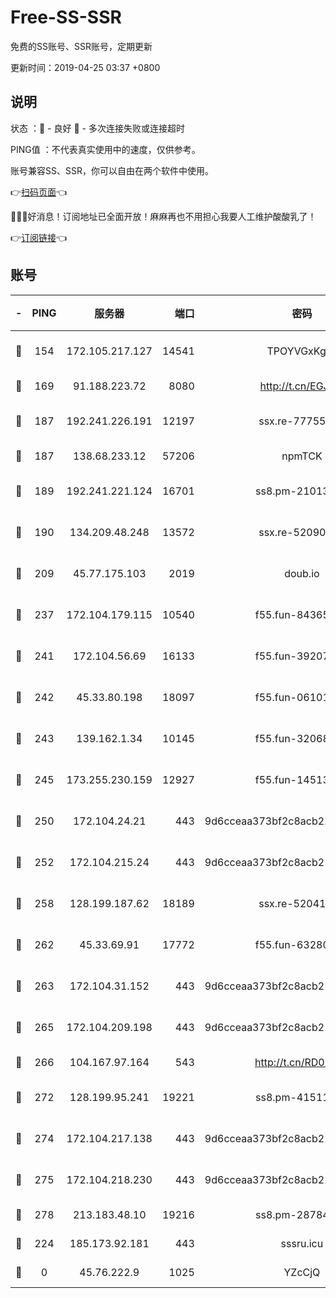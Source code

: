 # Free-SS-SSR

免费的SS账号、SSR账号，定期更新

更新时间：2019-04-25 03:37 +0800

## 说明

状态     ：🙂 - 良好 🙁 - 多次连接失败或连接超时

PING值   ：不代表真实使用中的速度，仅供参考。

账号兼容SS、SSR，你可以自由在两个软件中使用。

👉[扫码页面](https://liesauer.github.io/Free-SS-SSR/)👈

🎉🎉🎉好消息！订阅地址已全面开放！麻麻再也不用担心我要人工维护酸酸乳了！

👉[订阅链接](https://www.liesauer.net/yogurt/subscribe?ACCESS_TOKEN=DAYxR3mMaZAsaqUb)👈

## 账号

|-|PING|服务器|端口|密码|加密方式|区域|
|:----:|:----:|:-----:|-----:|:----:|:----:|:----:|
|🙂|154|172.105.217.127|14541|TPOYVGxKglpi|aes-256-cfb|JP|
|🙂|169|91.188.223.72|8080|http://t.cn/EGJIyrl|rc4-md5|RU|
|🙂|187|192.241.226.191|12197|ssx.re-77755676|aes-256-cfb|US|
|🙂|187|138.68.233.12|57206|npmTCK|rc4-md5|US|
|🙂|189|192.241.221.124|16701|ss8.pm-21013391|aes-256-cfb|US|
|🙂|190|134.209.48.248|13572|ssx.re-52090616|aes-256-cfb|US|
|🙂|209|45.77.175.103|2019|doub.io|aes-128-ctr|SG|
|🙂|237|172.104.179.115|10540|f55.fun-84365606|aes-256-cfb|SG|
|🙂|241|172.104.56.69|16133|f55.fun-39207182|aes-256-cfb|SG|
|🙂|242|45.33.80.198|18097|f55.fun-06101201|aes-256-cfb|US|
|🙂|243|139.162.1.34|10145|f55.fun-32068560|aes-256-cfb|SG|
|🙂|245|173.255.230.159|12927|f55.fun-14513205|aes-256-cfb|US|
|🙂|250|172.104.24.21|443|9d6cceaa373bf2c8acb22e60b6a58be6|aes-256-cfb|US|
|🙂|252|172.104.215.24|443|9d6cceaa373bf2c8acb22e60b6a58be6|aes-256-cfb|US|
|🙂|258|128.199.187.62|18189|ssx.re-52041116|aes-256-cfb|SG|
|🙂|262|45.33.69.91|17772|f55.fun-63280401|aes-256-cfb|US|
|🙂|263|172.104.31.152|443|9d6cceaa373bf2c8acb22e60b6a58be6|aes-256-cfb|US|
|🙂|265|172.104.209.198|443|9d6cceaa373bf2c8acb22e60b6a58be6|aes-256-cfb|US|
|🙂|266|104.167.97.164|543|http://t.cn/RD0D7sx|rc4-md5|CA|
|🙂|272|128.199.95.241|19221|ss8.pm-41511886|aes-256-cfb|SG|
|🙂|274|172.104.217.138|443|9d6cceaa373bf2c8acb22e60b6a58be6|aes-256-cfb|US|
|🙂|275|172.104.218.230|443|9d6cceaa373bf2c8acb22e60b6a58be6|aes-256-cfb|US|
|🙂|278|213.183.48.10|19216|ss8.pm-28784579|rc4-md5|RU|
|🙂|224|185.173.92.181|443|sssru.icu|rc4-md5|RU|
|🙁|0|45.76.222.9|1025|YZcCjQ|rc4-md5|JP|
